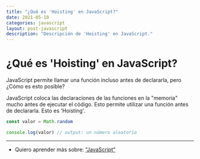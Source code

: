 ```yaml
---
title: "¿Qué es 'Hoisting' en JavaScript?"
date: 2021-05-10
categories: javascript
layout: post-javascript
description: "Descripción de 'Hoisting' en JavaScript."
---
```


# ¿Qué es 'Hoisting' en JavaScript?

JavaScript permite llamar una función incluso antes de declararla, pero ¿Cómo es esto posible?

JavaScript coloca las declaraciones de las funciones en la "memoria" mucho antes de ejecutar el código. Esto permite utilizar una función antes de declararla. Esto es 'Hoisting'.

````js
const valor = Math.random

console.log(valor) // output: un número aleatorio
````

***

- Quiero aprender más sobre: ["JavaScript"](../00/javascript)
